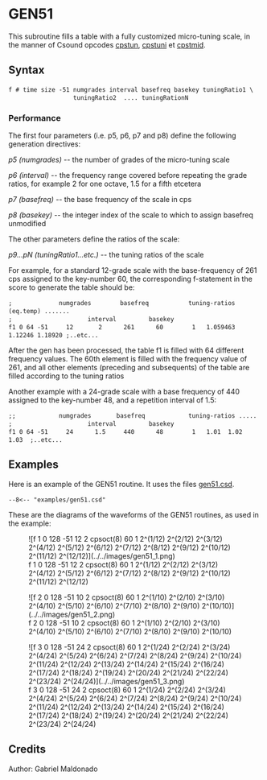 <!--
id:GEN51
category:
-->
# GEN51
This subroutine fills a table with a fully customized micro-tuning scale, in the manner of Csound opcodes [cpstun](../../opcodes/cpstun), [cpstuni](../../opcodes/cpstuni) et [cpstmid](../../opcodes/cpstmid).

## Syntax
``` csound-orc
f # time size -51 numgrades interval basefreq basekey tuningRatio1 \
                  tuningRatio2  .... tuningRationN
```

### Performance

The first four parameters (i.e. p5, p6, p7 and p8) define the following generation directives:

_p5 (numgrades)_ -- the number of grades of the micro-tuning scale

_p6 (interval)_ -- the frequency range covered before repeating the grade ratios, for example 2 for one octave, 1.5 for a fifth etcetera

_p7 (basefreq)_ -- the base frequency of the scale in cps

_p8 (basekey)_ -- the integer index of the scale to which to assign basefreq unmodified

The other parameters define the ratios of the scale:

_p9...pN (tuningRatio1...etc.)_ -- the tuning ratios of the scale

For example, for a standard 12-grade scale with the base-frequency of 261 cps assigned to the key-number 60, the corresponding f-statement in the score to generate the table should be:

``` csound-sco
;             numgrades        basefreq           tuning-ratios  (eq.temp) .......
;                     interval         basekey
f1 0 64 -51     12       2      261      60        1   1.059463 1.12246 1.18920 ;..etc...
```

After the gen has been processed, the table f1 is filled with 64 different frequency values. The 60th element is filled with the frequency value of 261, and all other elements (preceding and subsequents) of the table are filled according to the tuning ratios

Another example with a 24-grade scale with a base frequency of 440 assigned to the key-number 48, and a repetition interval of 1.5:

``` csound-sco
;;            numgrades       basefreq            tuning-ratios .....
;                     interval         basekey
f1 0 64 -51     24      1.5     440      48        1   1.01  1.02  1.03  ;..etc...
```

## Examples

Here is an example of the GEN51 routine. It uses the files [gen51.csd](../../examples/gen51.csd).

``` csound-csd title="An example of the GEN51 routine." linenums="1"
--8<-- "examples/gen51.csd"
```

These are the diagrams of the waveforms of the GEN51 routines, as used in the example:

<figure markdown="span">
![f 1 0 128 -51 12 2 cpsoct(8) 60 1 2^(1/12) 2^(2/12) 2^(3/12) 2^(4/12) 2^(5/12) 2^(6/12) 2^(7/12) 2^(8/12) 2^(9/12) 2^(10/12) 2^(11/12) 2^(12/12)](../../images/gen51_1.png)
<figcaption>f 1 0 128 -51 12 2 cpsoct(8) 60 1 2^(1/12) 2^(2/12) 2^(3/12) 2^(4/12) 2^(5/12) 2^(6/12) 2^(7/12) 2^(8/12) 2^(9/12) 2^(10/12) 2^(11/12) 2^(12/12)</figcaption>
</figure>

<figure markdown="span">
![f 2 0 128 -51 10 2 cpsoct(8) 60 1 2^(1/10) 2^(2/10) 2^(3/10) 2^(4/10) 2^(5/10) 2^(6/10) 2^(7/10) 2^(8/10) 2^(9/10) 2^(10/10)](../../images/gen51_2.png)
<figcaption>f 2 0 128 -51 10 2 cpsoct(8) 60 1 2^(1/10) 2^(2/10) 2^(3/10) 2^(4/10) 2^(5/10) 2^(6/10) 2^(7/10) 2^(8/10) 2^(9/10) 2^(10/10)</figcaption>
</figure>

<figure markdown="span">
![f 3 0 128 -51 24 2 cpsoct(8) 60 1 2^(1/24) 2^(2/24) 2^(3/24) 2^(4/24) 2^(5/24) 2^(6/24) 2^(7/24) 2^(8/24) 2^(9/24) 2^(10/24) 2^(11/24) 2^(12/24) 2^(13/24) 2^(14/24) 2^(15/24) 2^(16/24) 2^(17/24) 2^(18/24) 2^(19/24) 2^(20/24) 2^(21/24) 2^(22/24) 2^(23/24) 2^(24/24)](../../images/gen51_3.png)
<figcaption>f 3 0 128 -51 24 2 cpsoct(8) 60 1 2^(1/24) 2^(2/24) 2^(3/24) 2^(4/24) 2^(5/24) 2^(6/24) 2^(7/24) 2^(8/24) 2^(9/24) 2^(10/24) 2^(11/24) 2^(12/24) 2^(13/24) 2^(14/24) 2^(15/24) 2^(16/24) 2^(17/24) 2^(18/24) 2^(19/24) 2^(20/24) 2^(21/24) 2^(22/24) 2^(23/24) 2^(24/24)</figcaption>
</figure>

## Credits

Author: Gabriel Maldonado

